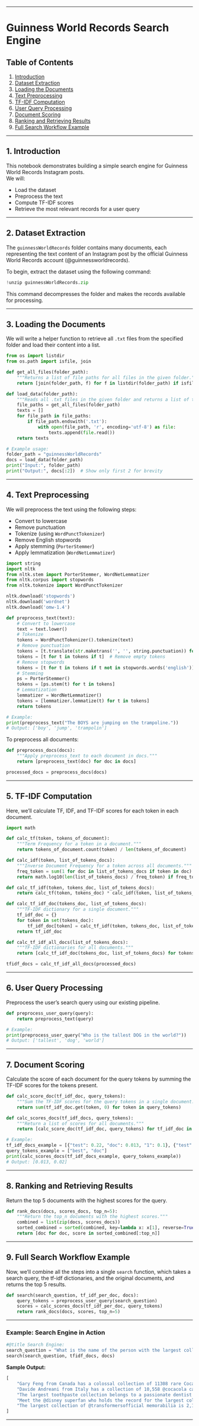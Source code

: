 
---

# Guinness World Records Search Engine

## Table of Contents

1. [Introduction](#1-introduction)
2. [Dataset Extraction](#2-dataset-extraction)
3. [Loading the Documents](#3-loading-the-documents)
4. [Text Preprocessing](#4-text-preprocessing)
5. [TF-IDF Computation](#5-tf-idf-computation)
6. [User Query Processing](#6-user-query-processing)
7. [Document Scoring](#7-document-scoring)
8. [Ranking and Retrieving Results](#8-ranking-and-retrieving-results)
9. [Full Search Workflow Example](#9-full-search-workflow-example)

---

## 1. Introduction

This notebook demonstrates building a simple search engine for Guinness World Records Instagram posts.  
We will:

- Load the dataset
- Preprocess the text
- Compute TF-IDF scores
- Retrieve the most relevant records for a user query

---

## 2. Dataset Extraction

The `guinnessWorldRecords` folder contains many documents, each representing the text content of an Instagram post by the official Guinness World Records account (@guinnessworldrecords).

To begin, extract the dataset using the following command:

```python
!unzip guinnessWorldRecords.zip
```

This command decompresses the folder and makes the records available for processing.

---

## 3. Loading the Documents

We will write a helper function to retrieve all `.txt` files from the specified folder and load their content into a list.

```python
from os import listdir
from os.path import isfile, join

def get_all_files(folder_path):
    """Returns a list of file paths for all files in the given folder."""
    return [join(folder_path, f) for f in listdir(folder_path) if isfile(join(folder_path, f))]

def load_data(folder_path):
    """Reads all .txt files in the given folder and returns a list of texts."""
    file_paths = get_all_files(folder_path)
    texts = []
    for file_path in file_paths:
        if file_path.endswith('.txt'):
            with open(file_path, 'r', encoding='utf-8') as file:
                texts.append(file.read())
    return texts

# Example usage:
folder_path = "guinnessWorldRecords"
docs = load_data(folder_path)
print("Input:", folder_path)
print("Output:", docs[:2])  # Show only first 2 for brevity
```

---

## 4. Text Preprocessing

We will preprocess the text using the following steps:

- Convert to lowercase
- Remove punctuation
- Tokenize (using `WordPunctTokenizer`)
- Remove English stopwords
- Apply stemming (`PorterStemmer`)
- Apply lemmatization (`WordNetLemmatizer`)

```python
import string
import nltk
from nltk.stem import PorterStemmer, WordNetLemmatizer
from nltk.corpus import stopwords
from nltk.tokenize import WordPunctTokenizer

nltk.download('stopwords')
nltk.download('wordnet')
nltk.download('omw-1.4')

def preprocess_text(text):
    # Convert to lowercase
    text = text.lower()
    # Tokenize
    tokens = WordPunctTokenizer().tokenize(text)
    # Remove punctuation
    tokens = [t.translate(str.maketrans('', '', string.punctuation)) for t in tokens]
    tokens = [t for t in tokens if t]  # Remove empty tokens
    # Remove stopwords
    tokens = [t for t in tokens if t not in stopwords.words('english')]
    # Stemming
    ps = PorterStemmer()
    tokens = [ps.stem(t) for t in tokens]
    # Lemmatization
    lemmatizer = WordNetLemmatizer()
    tokens = [lemmatizer.lemmatize(t) for t in tokens]
    return tokens

# Example:
print(preprocess_text("The BOYS are jumping on the trampoline."))
# Output: ['boy', 'jump', 'trampolin']
```

To preprocess all documents:

```python
def preprocess_docs(docs):
    """Apply preprocess_text to each document in docs."""
    return [preprocess_text(doc) for doc in docs]

processed_docs = preprocess_docs(docs)
```

---

## 5. TF-IDF Computation

Here, we’ll calculate TF, IDF, and TF-IDF scores for each token in each document.

```python
import math

def calc_tf(token, tokens_of_document):
    """Term Frequency for a token in a document."""
    return tokens_of_document.count(token) / len(tokens_of_document)

def calc_idf(token, list_of_tokens_docs):
    """Inverse Document Frequency for a token across all documents."""
    freq_token = sum(1 for doc in list_of_tokens_docs if token in doc)
    return math.log10(len(list_of_tokens_docs) / freq_token) if freq_token else 0

def calc_tf_idf(token, tokens_doc, list_of_tokens_docs):
    return calc_tf(token, tokens_doc) * calc_idf(token, list_of_tokens_docs)

def calc_tf_idf_doc(tokens_doc, list_of_tokens_docs):
    """TF-IDF dictionary for a single document."""
    tf_idf_doc = {}
    for token in set(tokens_doc):
        tf_idf_doc[token] = calc_tf_idf(token, tokens_doc, list_of_tokens_docs)
    return tf_idf_doc

def calc_tf_idf_all_docs(list_of_tokens_docs):
    """TF-IDF dictionaries for all documents."""
    return [calc_tf_idf_doc(tokens_doc, list_of_tokens_docs) for tokens_doc in list_of_tokens_docs]

tfidf_docs = calc_tf_idf_all_docs(processed_docs)
```

---

## 6. User Query Processing

Preprocess the user’s search query using our existing pipeline.

```python
def preprocess_user_query(query):
    return preprocess_text(query)

# Example:
print(preprocess_user_query("Who is the tallest DOG in the world?"))
# Output: ['tallest', 'dog', 'world']
```

---

## 7. Document Scoring

Calculate the score of each document for the query tokens by summing the TF-IDF scores for the tokens present.

```python
def calc_score_doc(tf_idf_doc, query_tokens):
    """Sum the TF-IDF scores for the query tokens in a single document."""
    return sum(tf_idf_doc.get(token, 0) for token in query_tokens)

def calc_scores_docs(tf_idf_docs, query_tokens):
    """Return a list of scores for all documents."""
    return [calc_score_doc(tf_idf_doc, query_tokens) for tf_idf_doc in tf_idf_docs]

# Example:
tf_idf_docs_example = [{"test": 0.22, "doc": 0.013, "1": 0.1}, {"test": 0.4, "doc": 0.02, "2": 0.9}]
query_tokens_example = ["best", "doc"]
print(calc_scores_docs(tf_idf_docs_example, query_tokens_example))
# Output: [0.013, 0.02]
```

---

## 8. Ranking and Retrieving Results

Return the top 5 documents with the highest scores for the query.

```python
def rank_docs(docs, scores_docs, top_n=5):
    """Return the top_n documents with the highest scores."""
    combined = list(zip(docs, scores_docs))
    sorted_combined = sorted(combined, key=lambda x: x[1], reverse=True)
    return [doc for doc, score in sorted_combined[:top_n]]
```

---

## 9. Full Search Workflow Example

Now, we’ll combine all the steps into a single `search` function, which takes a search query, the tf-idf dictionaries, and the original documents, and returns the top 5 results.

```python
def search(search_question, tf_idf_per_doc, docs):
    query_tokens = preprocess_user_query(search_question)
    scores = calc_scores_docs(tf_idf_per_doc, query_tokens)
    return rank_docs(docs, scores, top_n=5)
```

---

### Example: Search Engine in Action

```python
#@title Search Engine:
search_question = "What is the name of the person with the largest collection of Pepsi cans in the world?" #@param {type:"string"}
search(search_question, tfidf_docs, docs)
```

**Sample Output:**

```python
[
    "Gary Feng from Canada has a colossal collection of 11308 rare Coca-Cola cans from around the world. Check out some of his favourites 🥤  #cola #cocacola #soda #sodacans #beverages #collector #collection #collectable #guinnessworldrecords #officiallyamazing https://www.instagram.com/p/CVNgDDtDxLr",
    "Davide Andreani from Italy has a collection of 10,558 @cocacola cans from 87 countries. Davide received his first Coca Cola can back in 1982 when he was just 5 years old, beginning a lifetime's obsession with the soft drink. His record was confirmed on this day in 2013.  Soon after, Davide began collecting the distinctive tins, with his father bringing him home unusual designs when returning from his European business trips.  Today, he searches the globe for can designs which only appeared in shops for a limited time or sometimes never even released to the public, including rare gold and silver coloured cans released in various countries for Christmas and special sporting events🥤 \"The most valuable cans are those produced from the factory for a special moment. Like gold cans produced for plant openings or special anniversaries. But these cans are very limited and very rare,\" the passionate collector explained, ahead of his appearance in our #GWR2015 book with the record title 'Largest collection of soft drink cans - same brand'. _________________________________________  #cocacola #collection #collectable #collector #guinnessworldrecords #officiallyamazing #italy #coke #soda #onthisday https://www.instagram.com/p/BmeZN4xnYDr",
    "The largest toothpaste collection belongs to a passionate dentist in Alpharetta, Georgia (USA). With over 2,037 kinds of toothpaste, Val Kolpakov has collected tubes from all over the world, including Korea, China, India, Russia, and Japan. His brilliant and exotic collection earned him the GWR title in 2012  #guinnessworldrecords #officiallyamazing #teeth #toothpaste #dental #dentist #collection https://www.instagram.com/p/BHP28tcgYLN",
    "Meet the @disney superfan who holds the record for the largest collection of Mickey Mouse memorabilia! Today we're exploring the Janet Esteve's collection of 10,210 items on Facebook LIVE. Tune in from 1pm (EST) 10am (PST) 6pm (GMT) - we welcome your questions  #disney #mickeymouse #guinnessworldrecords #officiallyamazing #collectibles #collection #facebooklive https://www.instagram.com/p/BPIS7EaABsq",
    "The largest collection of @transformersofficial memorabilia is 2,111 items and was achieved by Louis Georgiou from Manchester, UK - as featured in the GWR 2020 book.\u2063 \u2063 Louis started his collection in 2011 after buying some Transformers toys for his son. His collection steadily grew and when he realised the scale of it, he applied for the record 🤖\u2063 \u2063 _____________________________________________\u2063 \u2063 #transformers #autobots #decepticons #collectibles #collection #collector #GWR2020 #guinnessworldrecords #officiallyamazing https://www.instagram.com/p/B6nSOPZhsnZ"
]
```

---

